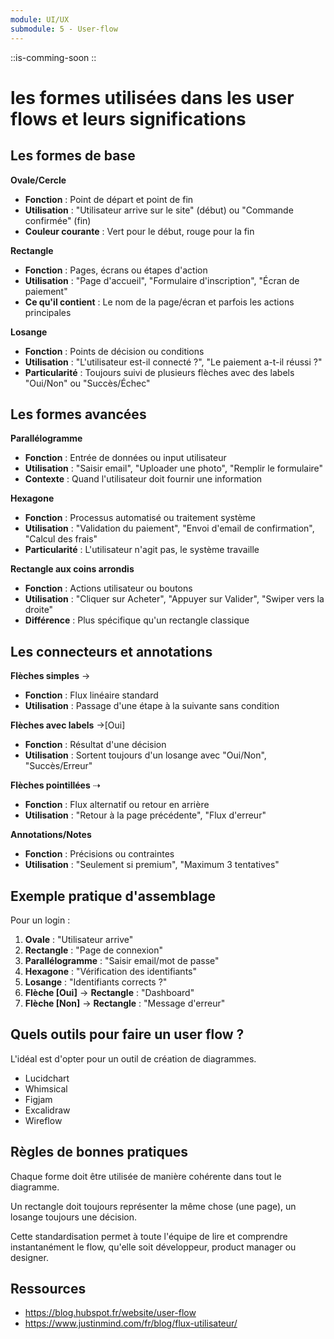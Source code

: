 ```yaml
---
module: UI/UX
submodule: 5 - User-flow
---
```


::is-comming-soon
::

# les formes utilisées dans les user flows et leurs significations

## Les formes de base

**Ovale/Cercle** 
- **Fonction** : Point de départ et point de fin
- **Utilisation** : "Utilisateur arrive sur le site" (début) ou "Commande confirmée" (fin)
- **Couleur courante** : Vert pour le début, rouge pour la fin

**Rectangle** 
- **Fonction** : Pages, écrans ou étapes d'action
- **Utilisation** : "Page d'accueil", "Formulaire d'inscription", "Écran de paiement"
- **Ce qu'il contient** : Le nom de la page/écran et parfois les actions principales

**Losange** 
- **Fonction** : Points de décision ou conditions
- **Utilisation** : "L'utilisateur est-il connecté ?", "Le paiement a-t-il réussi ?"
- **Particularité** : Toujours suivi de plusieurs flèches avec des labels "Oui/Non" ou "Succès/Échec"

## Les formes avancées

**Parallélogramme** 
- **Fonction** : Entrée de données ou input utilisateur
- **Utilisation** : "Saisir email", "Uploader une photo", "Remplir le formulaire"
- **Contexte** : Quand l'utilisateur doit fournir une information

**Hexagone** 
- **Fonction** : Processus automatisé ou traitement système
- **Utilisation** : "Validation du paiement", "Envoi d'email de confirmation", "Calcul des frais"
- **Particularité** : L'utilisateur n'agit pas, le système travaille

**Rectangle aux coins arrondis** 
- **Fonction** : Actions utilisateur ou boutons
- **Utilisation** : "Cliquer sur Acheter", "Appuyer sur Valider", "Swiper vers la droite"
- **Différence** : Plus spécifique qu'un rectangle classique

## Les connecteurs et annotations

**Flèches simples** →
- **Fonction** : Flux linéaire standard
- **Utilisation** : Passage d'une étape à la suivante sans condition

**Flèches avec labels** →[Oui]
- **Fonction** : Résultat d'une décision
- **Utilisation** : Sortent toujours d'un losange avec "Oui/Non", "Succès/Erreur"

**Flèches pointillées** ⇢
- **Fonction** : Flux alternatif ou retour en arrière
- **Utilisation** : "Retour à la page précédente", "Flux d'erreur"

**Annotations/Notes** 
- **Fonction** : Précisions ou contraintes
- **Utilisation** : "Seulement si premium", "Maximum 3 tentatives"

## Exemple pratique d'assemblage

Pour un login :
1. **Ovale** : "Utilisateur arrive"
2. **Rectangle** : "Page de connexion"
3. **Parallélogramme** : "Saisir email/mot de passe"
4. **Hexagone** : "Vérification des identifiants"
5. **Losange** : "Identifiants corrects ?"
6. **Flèche [Oui]** → **Rectangle** : "Dashboard"
7. **Flèche [Non]** → **Rectangle** : "Message d'erreur"


## Quels outils pour faire un user flow ?
L'idéal est d'opter pour un outil de création de diagrammes. 
- Lucidchart
- Whimsical
- Figjam
- Excalidraw
- Wireflow


## Règles de bonnes pratiques

Chaque forme doit être utilisée de manière cohérente dans tout le diagramme.

Un rectangle doit toujours représenter la même chose (une page), un losange toujours une décision.

Cette standardisation permet à toute l'équipe de lire et comprendre instantanément le flow, qu'elle soit développeur, product manager ou designer.


## Ressources 
- https://blog.hubspot.fr/website/user-flow
- https://www.justinmind.com/fr/blog/flux-utilisateur/